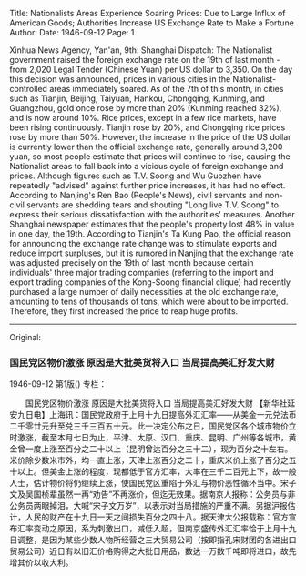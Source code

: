 Title: Nationalists Areas Experience Soaring Prices: Due to Large Influx of American Goods; Authorities Increase US Exchange Rate to Make a Fortune
Author:
Date: 1946-09-12
Page: 1

Xinhua News Agency, Yan'an, 9th: Shanghai Dispatch: The Nationalist government raised the foreign exchange rate on the 19th of last month - from 2,020 Legal Tender (Chinese Yuan) per US dollar to 3,350. On the day this decision was announced, prices in various cities in the Nationalist-controlled areas immediately soared. As of the 7th of this month, in cities such as Tianjin, Beijing, Taiyuan, Hankou, Chongqing, Kunming, and Guangzhou, gold once rose by more than 20% (Kunming reached 32%), and is now around 10%. Rice prices, except in a few rice markets, have been rising continuously. Tianjin rose by 20%, and Chongqing rice prices rose by more than 50%. However, the increase in the price of the US dollar is currently lower than the official exchange rate, generally around 3,200 yuan, so most people estimate that prices will continue to rise, causing the Nationalist areas to fall back into a vicious cycle of foreign exchange and prices. Although figures such as T.V. Soong and Wu Guozhen have repeatedly "advised" against further price increases, it has had no effect. According to Nanjing's Ren Bao (People's News), civil servants and non-civil servants are shedding tears and shouting "Long live T.V. Soong" to express their serious dissatisfaction with the authorities' measures. Another Shanghai newspaper estimates that the people's property lost 48% in value in one day, the 19th. According to Tianjin's Ta Kung Pao, the official reason for announcing the exchange rate change was to stimulate exports and reduce import surpluses, but it is rumored in Nanjing that the exchange rate was adjusted precisely on the 19th of last month because certain individuals' three major trading companies (referring to the import and export trading companies of the Kong-Soong financial clique) had recently purchased a large number of daily necessities at the old exchange rate, amounting to tens of thousands of tons, which were about to be imported. Therefore, they first increased the price to reap huge profits.



<hr /> 

Original: 


### 国民党区物价激涨  原因是大批美货将入口  当局提高美汇好发大财

1946-09-12
第1版()
专栏：

　　国民党区物价激涨
    原因是大批美货将入口
    当局提高美汇好发大财
    【新华社延安九日电】上海讯：国民党政府于上月十九日提高外汇汇率——从美金一元兑法币二千零廿元升至兑三千三百五十元。此一决定公布之日，国民党区各个城市物价立时激涨，截至本月七日为止，平津、太原、汉口、重庆、昆明、广州等各城市，黄金曾一度上涨至百分之二十以上（昆明曾达百分之三十二），现为百分之十左右。米价除少数米市外，均一直上涨，天津上涨百分之二十，重庆米价上涨了百分之五十以上。但美金上涨的程度，现都低于官方汇率，大率在三千二百元上下，故一般人士，估计物价将仍继续上涨，使国民党区重陷于外汇与物价恶性循环当中。宋子文及吴国桢辈虽然一再“劝告”不再涨价，但迄无效果。据南京人报称：公务员与非公务员两眼掉泪，大喊“宋子文万岁”，以表示对当局措施的严重不满。另据沪报估计，人民的财产在十九日一天之间损失百分之四十八。据天津大公报载称：官方宣布汇率变动之原因，系为刺激出口，减低入超，但南京盛传外汇汇率恰于上月十九日调整，是因为某些少数人物所经营之三大贸易公司（按即指孔宋财团的各进出口贸易公司）近日有以旧汇价格购得之大批日用品，数达一万数千吨即将进口，故先增其价以收大利。
